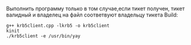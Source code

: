 Выполнить программу только в том случае,если тикет получен, тикет валидный и владелец на файл соответвуют владельцу тикета 
Build:
```
g++ krb5client.cpp -lkrb5 -o krb5client
kinit
./krb5client -e /usr/bin/yay 
```
